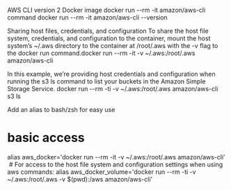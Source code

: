 AWS CLI version 2 Docker image 
docker run --rm -it amazon/aws-cli command
docker run --rm -it amazon/aws-cli --version

Sharing host files, credentials, and configuration To share the host file system, credentials, and configuration to the
container, mount the host system’s ~/.aws directory to the container at /root/.aws with the -v flag to the docker run command.docker run --rm -it -v ~/.aws:/root/.aws amazon/aws-cli <command> 


In this example, we’re providing host credentials and configuration when running the s3 ls command to list your buckets in the
Amazon Simple Storage Service. 
docker run --rm -ti -v ~/.aws:/root/.aws amazon/aws-cli s3 ls

Add an alias to bash/zsh for easy use 
# basic access
alias aws_docker='docker run --rm -it -v ~/.aws:/root/.aws amazon/aws-cli'
 # For access to the host file system and configuration settings when using aws commands: 
alias aws_docker_volume='docker run --rm -ti -v ~/.aws:/root/.aws -v $(pwd):/aws amazon/aws-cli'

